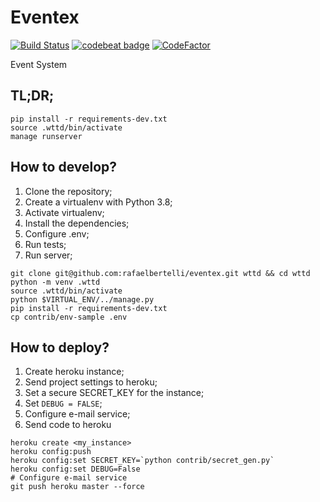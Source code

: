 # Eventex

[![Build Status](https://travis-ci.com/rafaelbertelli/eventex.svg?branch=master)](https://travis-ci.com/rafaelbertelli/eventex)
[![codebeat badge](https://codebeat.co/badges/0a3f3562-662c-46e9-a5d6-619c9a8dfba1)](https://codebeat.co/projects/github-com-rafaelbertelli-eventex-master)
[![CodeFactor](https://www.codefactor.io/repository/github/rafaelbertelli/eventex/badge)](https://www.codefactor.io/repository/github/rafaelbertelli/eventex)

Event System

## TL;DR;

```console
pip install -r requirements-dev.txt
source .wttd/bin/activate
manage runserver
```

## How to develop?

1. Clone the repository;
2. Create a virtualenv with Python 3.8;
3. Activate virtualenv;
4. Install the dependencies;
5. Configure .env;
6. Run tests;
7. Run server;

```console
git clone git@github.com:rafaelbertelli/eventex.git wttd && cd wttd
python -m venv .wttd
source .wttd/bin/activate
python $VIRTUAL_ENV/../manage.py
pip install -r requirements-dev.txt
cp contrib/env-sample .env
```

## How to deploy?

1. Create heroku instance;
2. Send project settings to heroku;
3. Set a secure SECRET_KEY for the instance;
4. Set `DEBUG = FALSE`;
5. Configure e-mail service;
6. Send code to heroku

```console
heroku create <my_instance>
heroku config:push
heroku config:set SECRET_KEY=`python contrib/secret_gen.py`
heroku config:set DEBUG=False
# Configure e-mail service
git push heroku master --force
```
